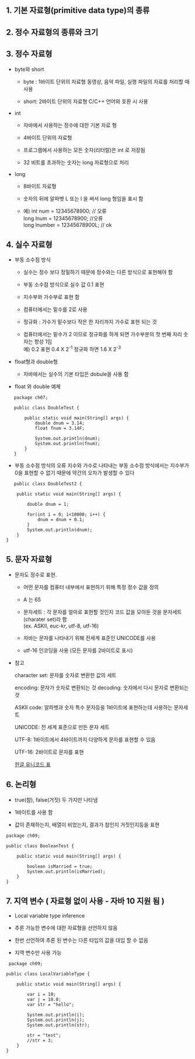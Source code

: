 ## 1. 기본 자료형(primitive data type)의 종류


## 2. 정수 자료형의 종류와 크기


## 3. 정수 자료형

+ byte와 short
    + byte : 1바이트 단위의 자료형 
            동영상, 음악 파일, 실행 파일의 자료를 처리할 때 사용

    + short: 2바이트 단위의 자료형 
            C/C++ 언어와 호환 시 사용

+ int 

    + 자바에서 사용하는 정수에 대한 기본 자료 형

    + 4바이트 단위의 자료형

    + 프로그램에서 사용하는 모든 숫자(리터럴)은 int 로 저장됨

    + 32 비트를 초과하는 숫자는 long 자료형으로 처리

+ long

    + 8바이트 자료형

    + 숫자의 뒤에 알파벳 L 또는 l 을 써서 long 형임을 표시 함

    + 예) 
      int num = 12345678900; // 오류 <br>
      long lnum = 12345678900; //오류 <br>
      long lnumber = 12345678900L; // ok

## 4. 실수 자료형

- 부동 소수점 방식
   -  실수는 정수 보다 정밀하기 때문에 정수와는 다른 방식으로 표현해야 함
   
   -  부동 소수점 방식으로 실수 값 0.1 표현 

   -  지수부와 가수부로 표현 함

   - 컴퓨터에서는 밑수를 2로 사용

   - 정규화 : 가수가 밑수보다 작은 한 자리까지 가수로 표현 되는 것

   - 컴퓨터에서는 밑수가 2 이므로 정규화를 하게 되면 가수부분의 첫 번째 자리 숫자는 항상 1임 <br>
     예) 0.2 표현 0.4 X 2<sup>-1</sup>  정규화 하면 1.6 X 2<sup>-3</sup> 

- float형과 double형 

   - 자바에서는 실수의 기본 타입은 dobule을 사용 함


- float 와 double 예제
```
   package ch07;

   public class DoubleTest {

	   public static void main(String[] args) {
		   double dnum = 3.14;
		   float fnum = 3.14F;
		
		   System.out.println(dnum);
		   System.out.println(fnum);
	   }
   }
```


- 부동 소수점 방식의 오류
   지수와 가수로 나타내는 부동 소수점 방식에서는 지수부가 0을 표현할 수 없기 때문에 약간의 오차가 발생할 수 있다

```
   public class DoubleTest2 {

	public static void main(String[] args) {

		double dnum = 1;
		
		for(int i = 0; i<10000; i++) {
			dnum = dnum + 0.1;
		}
		System.out.println(dnum);
	}
}
```

## 5. 문자 자료형

- 문자도 정수로 표현.
    + 어떤 문자를 컴퓨터 내부에서 표현하기 위해 특정 정수 값을 정의
    + A 는 65


    + 문자세트 : 각 문자를 얼마로 표현할 것인지 코드 값을 모아둔 것을 문자세트(charater set)라 함 <br>
            (ex. ASKII, euc-kr, utf-8, utf-16)

    + 자바는 문자를  나타내기 위해 전세계 표준인 UNICODE를 사용

    + utf-16 인코딩을 사용 (모든 문자를 2바이트로 표시)

- 참고

    character set: 문자를 숫자로 변환한 값의 세트

    encoding: 문자가 숫자로 변환되는 것
    decoding: 숫자에서 다시 문자로 변환되는 것

    ASKII code: 알파벳과 숫자 특수 문자등을 1바이트에 표현하는데 사용하는 문자세트

    UNICODE: 전 세계 표준으로 만든 문자 세트

    UTF-8: 1바이트에서 4바이트까지 다양하게 문자를 표현할 수 있음

    UTF-16: 2바이트로 문자를 표현

   [한글 유니코드 표](http://www.unicode.org/charts/PDF/UAC00.pdf)

##  6. 논리형
 - true(참), false(거짓) 두 가지만 나타냄

 - 1바이트를 사용 함

 - 값이 존재하는지, 배열이 비었는지, 결과가 참인지 거짓인지등을 표현


```
package ch09;

public class BooleanTest {

	public static void main(String[] args) {
		
		boolean isMarried = true;
		System.out.println(isMarried);
	}
}
```

## 7. 지역 변수 ( 자료형 없이 사용 - 자바 10 지원 됨 ) 

- Local variable type inference

- 추론 가능한 변수에 대한 자료형을 선언하지 않음

- 한번 선언하여 추론 된 변수는 다른 타입의 값을 대입 할 수 없음

- 지역 변수만 사용 가능

```
 package ch09;

public class LocalVariableType {

	public static void main(String[] args) {

		var i = 10;
		var j = 10.0;
		var str = "hello";
		
		System.out.println(i);
		System.out.println(j);
		System.out.println(str);
		
		str = "test";
		//str = 3; 
	}
}
```

